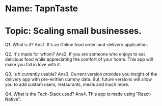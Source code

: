 # Name: TapnTaste
# Topic: Scaling small businesses.

Q1. What is it?
Ans1. It's an Online food order-and-delivery application.

Q2. It's made for whom?
Ans2. If you are someone who enjoys to eat delicious food while appreciating the comfort of your home. This app will make you fall in love with it.

Q3. Is it currently usable?
Ans3. Current version provides you insight of the delivery app with pre-written dummy data. But, future versions will allow you to add custom users, restaurants, meals         and much more.

Q4. What is the Tech-Stack used?
Ans4. This app is made using "React-Native".
